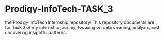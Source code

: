 # Prodigy-InfoTech-TASK_3
the Prodigy InfoTech Internship repository! This repository documents are for Task 3 of my internship journey, focusing on data cleaning, analysis, and uncovering insightful patterns.
